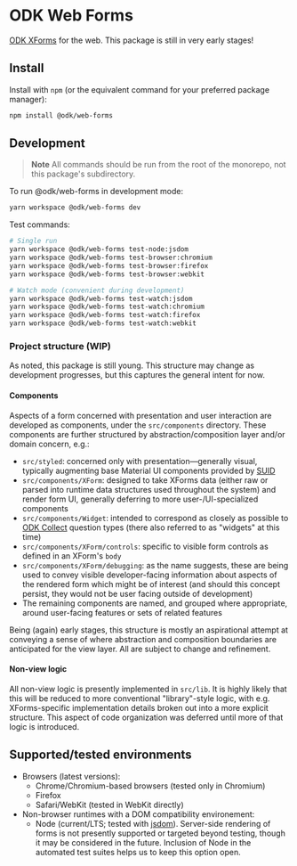 # ODK Web Forms

[ODK XForms](https://getodk.github.io/xforms-spec/#:~:text=The%20ODK%20XForms%20specification%20is,in%20the%20W3C%20XForms%20specification.) for the web. This package is still in very early stages!

## Install

Install with `npm` (or the equivalent command for your preferred package manager):

```sh
npm install @odk/web-forms
```

## Development

> **Note**
> All commands should be run from the root of the monorepo, not this package's subdirectory.

To run @odk/web-forms in development mode:

```sh
yarn workspace @odk/web-forms dev
```

Test commands:

```sh
# Single run
yarn workspace @odk/web-forms test-node:jsdom
yarn workspace @odk/web-forms test-browser:chromium
yarn workspace @odk/web-forms test-browser:firefox
yarn workspace @odk/web-forms test-browser:webkit

# Watch mode (convenient during development)
yarn workspace @odk/web-forms test-watch:jsdom
yarn workspace @odk/web-forms test-watch:chromium
yarn workspace @odk/web-forms test-watch:firefox
yarn workspace @odk/web-forms test-watch:webkit
```

### Project structure (WIP)

As noted, this package is still young. This structure may change as development progresses, but this captures the general intent for now.

#### Components

Aspects of a form concerned with presentation and user interaction are developed as components, under the `src/components` directory. These components are further structured by abstraction/composition layer and/or domain concern, e.g.:

- `src/styled`: concerned only with presentation—generally visual, typically augmenting base Material UI components provided by [SUID](https://suid.io/)
- `src/components/XForm`: designed to take XForms data (either raw or parsed into runtime data structures used throughout the system) and render form UI, generally deferring to more user-/UI-specialized components
- `src/components/Widget`: intended to correspond as closely as possible to [ODK Collect](https://docs.getodk.org/form-question-types/) question types (there also referred to as "widgets" at this time)
- `src/components/XForm/controls`: specific to visible form controls as defined in an XForm's `body`
- `src/components/XForm/debugging`: as the name suggests, these are being used to convey visible developer-facing information about aspects of the rendered form which might be of interest (and should this concept persist, they would not be user facing outside of development)
- The remaining components are named, and grouped where appropriate, around user-facing features or sets of related features

Being (again) early stages, this structure is mostly an aspirational attempt at conveying a sense of where abstraction and composition boundaries are anticipated for the view layer. All are subject to change and refinement.

#### Non-view logic

All non-view logic is presently implemented in `src/lib`. It is highly likely that this will be reduced to more conventional "library"-style logic, with e.g. XForms-specific implementation details broken out into a more explicit structure. This aspect of code organization was deferred until more of that logic is introduced.

## Supported/tested environments

- Browsers (latest versions):
  - Chrome/Chromium-based browsers (tested only in Chromium)
  - Firefox
  - Safari/WebKit (tested in WebKit directly)
- Non-browser runtimes with a DOM compatibility environement:
  - Node (current/LTS; tested with [jsdom](https://github.com/jsdom/jsdom)). Server-side rendering of forms is not presently supported or targeted beyond testing, though it may be considered in the future. Inclusion of Node in the automated test suites helps us to keep this option open.
